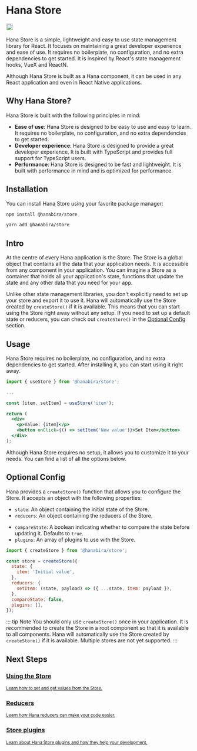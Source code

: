 # Hana Store

<p class="flex flex:start-all" style="gap:10px;">
  <a href="https://npmjs.com/package/@hanabira/store"><img src="https://img.shields.io/npm/v/@hanabira/store" alt="npm version" height="18"></a>
  <img src="https://img.shields.io/npm/dt/@hanabira/store" class="m:0" alt="">
</p>

Hana Store is a simple, lightweight and easy to use state management library for React. It focuses on maintaining a great developer experience and ease of use. It requires no boilerplate, no configuration, and no extra dependencies to get started. It is inspired by React's state management hooks, VueX and ReactN.

Although Hana Store is built as a Hana component, it can be used in any React application and even in React Native applications.

## Why Hana Store?

Hana Store is built with the following principles in mind:

- **Ease of use**: Hana Store is designed to be easy to use and easy to learn. It requires no boilerplate, no configuration, and no extra dependencies to get started.
- **Developer experience**: Hana Store is designed to provide a great developer experience. It is built with TypeScript and provides full support for TypeScript users.
- **Performance**: Hana Store is designed to be fast and lightweight. It is built with performance in mind and is optimized for performance.

## Installation

You can install Hana Store using your favorite package manager:

```bash
npm install @hanabira/store
```

```bash
yarn add @hanabira/store
```

## Intro

At the centre of every Hana application is the Store. The Store is a global object that contains all the data that your application needs. It is accessible from any component in your application. You can imagine a Store as a container that holds all your application's state, functions that update the state and any other data that you need for your app.

Unlike other state management libraries, you don't explicitly need to set up your store and export it to use it. Hana will automatically use the Store created by `createStore()` if it is available. This means that you can start using the Store right away without any setup. If you need to set up a default state or reducers, you can check out `createStore()` in the [Optional Config](/docs/store/#optional-config) section.

## Usage

Hana Store requires no boilerplate, no configuration, and no extra dependencies to get started. After installing it, you can start using it right away.

```jsx
import { useStore } from '@hanabira/store';

...

const [item, setItem] = useStore('item');

return (
  <div>
    <p>Value: {item}</p>
    <button onClick={() => setItem('New value')}>Set Item</button>
  </div>
);
```

Although Hana Store requires no setup, it allows you to customize it to your needs. You can find a list of all the options below.

## Optional Config

Hana provides a `createStore()` function that allows you to configure the Store. It accepts an object with the following properties:

- `state`: An object containing the initial state of the Store.
- `reducers`: An object containing the reducers of the Store.
<!-- - `modules`: An object containing the modules of the Store. -->
- `compareState`: A boolean indicating whether to compare the state before updating it. Defaults to `true`.
- `plugins`: An array of plugins to use with the Store.

```jsx
import { createStore } from '@hanabira/store';

const store = createStore({
  state: {
    item: 'Initial value',
  },
  reducers: {
    setItem: (state, payload) => ({ ...state, item: payload }),
  },
  compareState: false,
  plugins: [],
});
```

<!-- // modules: {
  //   user: {
  //     state: {
  //       name: 'John Doe',
  //     },
  //     reducers: {
  //       setName: (state, payload) => ({ ...state, name: payload }),
  //     },
  //   },
  // }, -->

::: tip Note
You should only use `createStore()` once in your application. It is recommended to create the Store in a root component so that it is available to all components. Hana will automatically use the Store created by `createStore()` if it is available. Multiple stores are not yet supported.
:::

## Next Steps

<div class="vt-box-container next-steps">
  <a class="vt-box" href="/docs/store/state">
    <h3 class="next-steps-link">Using the Store</h3>
    <small class="next-steps-caption">Learn how to set and get values from the Store.</small>
  </a>
  <a class="vt-box" href="/docs/store/reducers">
    <h3 class="next-steps-link">Reducers</h3>
    <small class="next-steps-caption">Learn how Hana reducers can make your code easier.</small>
  </a>
  <a class="vt-box" href="/docs/store/#optional-config">
    <h3 class="next-steps-link">Store plugins</h3>
    <small class="next-steps-caption">Learn about Hana Store plugins and how they help your development.</small>
  </a>
</div>

